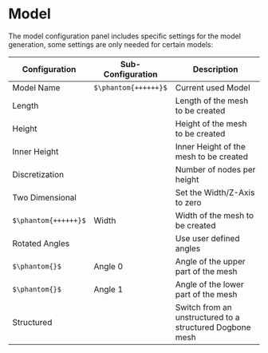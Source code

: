 <!--
SPDX-FileCopyrightText: 2023 PeriHub <https://github.com/PeriHub>

SPDX-License-Identifier: Apache-2.0
-->

# Model

The model configuration panel includes specific settings for the model generation, some settings are only needed for certain models:

Configuration | Sub-Configuration | Description
--- | --- | ---
Model Name | `$\phantom{++++++}$` | Current used Model
Length | | Length of the mesh to be created
Height | | Height of the mesh to be created
Inner Height | | Inner Height of the mesh to be created
Discretization | | Number of nodes per height
Two Dimensional | | Set the Width/Z-Axis to zero
`$\phantom{++++++}$` | Width | Width of the mesh to be created
Rotated Angles | | Use user defined angles
`$\phantom{}$` | Angle 0 | Angle of the upper part of the mesh
`$\phantom{}$` | Angle 1 | Angle of the lower part of the mesh
Structured | | Switch from an unstructured to a structured Dogbone mesh
